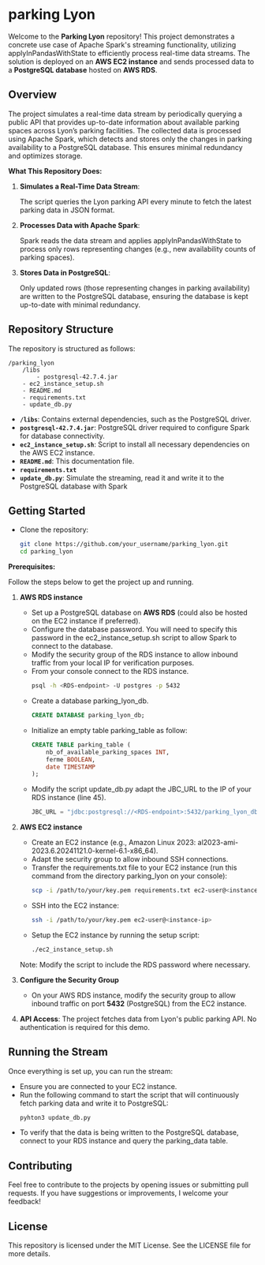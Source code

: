 # parking Lyon

Welcome to the **Parking Lyon** repository! This project demonstrates a concrete use case of Apache Spark's streaming functionality, utilizing applyInPandasWithState to efficiently process real-time data streams. The solution is deployed on an **AWS EC2 instance** and sends processed data to a **PostgreSQL database** hosted on **AWS RDS**.

## Overview

The project simulates a real-time data stream by periodically querying a public API that provides up-to-date information about available parking spaces across Lyon’s parking facilities. The collected data is processed using Apache Spark, which detects and stores only the changes in parking availability to a PostgreSQL database. This ensures minimal redundancy and optimizes storage.

**What This Repository Does:**

1. **Simulates a Real-Time Data Stream**:

    The script queries the Lyon parking API every minute to fetch the latest parking data in JSON format.

2. **Processes Data with Apache Spark**:

    Spark reads the data stream and applies applyInPandasWithState to process only rows representing changes (e.g., new availability counts of parking spaces).

3. **Stores Data in PostgreSQL**:

    Only updated rows (those representing changes in parking availability) are written to the PostgreSQL database, ensuring the database is kept up-to-date with minimal redundancy.

## Repository Structure

The repository is structured as follows:
```
/parking_lyon
    /libs
        - postgresql-42.7.4.jar
    - ec2_instance_setup.sh
    - README.md
    - requirements.txt
    - update_db.py
```

- **`/libs`**: Contains external dependencies, such as the PostgreSQL driver.
- **`postgresql-42.7.4.jar`**: PostgreSQL driver required to configure Spark for database connectivity.
- **`ec2_instance_setup.sh`**: Script to install all necessary dependencies on the AWS EC2 instance.
- **`README.md`**: This documentation file.
- **`requirements.txt`**
- **`update_db.py`**: Simulate the streaming, read it and write it to the PostgreSQL database with Spark

## Getting Started

- Clone the repository:
    ```bash
    git clone https://github.com/your_username/parking_lyon.git
    cd parking_lyon

**Prerequisites:**

Follow the steps below to get the project up and running.

1. **AWS RDS instance**

    - Set up a PostgreSQL database on **AWS RDS** (could also be hosted on the EC2 instance if preferred).
    - Configure the database password. You will need to specify this password in the ec2_instance_setup.sh script to allow Spark to connect to the database.
    - Modify the security group of the RDS instance to allow inbound traffic from your local IP for verification purposes.
    - From your console connect to the RDS instance.
        ```bash
        psql -h <RDS-endpoint> -U postgres -p 5432
    - Create a database parking_lyon_db.
        ```sql
        CREATE DATABASE parking_lyon_db;

    - Initialize an empty table parking_table as follow:
        ```sql
        CREATE TABLE parking_table (
            nb_of_available_parking_spaces INT,
            ferme BOOLEAN,
            date TIMESTAMP
        );
    - Modify the script update_db.py adapt the JBC_URL to the IP of your RDS instance (line 45).
        ```python 
        JBC_URL = "jdbc:postgresql://<RDS-endpoint>:5432/parking_lyon_db"
2. **AWS EC2 instance**

    - Create an EC2 instance (e.g., Amazon Linux 2023: al2023-ami-2023.6.20241121.0-kernel-6.1-x86_64).
    - Adapt the security group to allow inbound SSH connections.
    - Transfer the requirements.txt file to your EC2 instance (run this command from the directory parking_lyon on your console):
        ```bash   
        scp -i /path/to/your/key.pem requirements.txt ec2-user@<instance-ip>:~/
    - SSH into the EC2 instance:
        ```bash
        ssh -i /path/to/your/key.pem ec2-user@<instance-ip>
    - Setup the EC2 instance by running the setup script:
        ```bash
        ./ec2_instance_setup.sh
    Note: Modify the script to include the RDS password where necessary.

3. **Configure the Security Group**
    - On your AWS RDS instance, modify the security group to allow inbound traffic on port **5432** (PostgreSQL) from the EC2 instance.


4. **API Access**: The project fetches data from Lyon's public parking API. No authentication is required for this demo.

## Running the Stream

Once everything is set up, you can run the stream:
- Ensure you are connected to your EC2 instance.
- Run the following command to start the script that will continuously fetch parking data and write it to PostgreSQL:
    ```bash
    pyhton3 update_db.py

- To verify that the data is being written to the PostgreSQL database, connect to your RDS instance and query the parking_data table.
   
## Contributing

Feel free to contribute to the projects by opening issues or submitting pull requests. If you have suggestions or improvements, I welcome your feedback!

## License

This repository is licensed under the MIT License. See the LICENSE file for more details.


